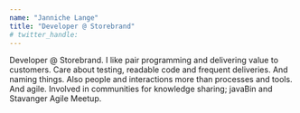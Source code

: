 ```yaml
---
name: "Janniche Lange"
title: "Developer @ Storebrand"
# twitter_handle: 
---
```

Developer @ Storebrand. I like pair programming and delivering value to customers. Care about testing, readable code and frequent deliveries. And naming things. Also people and interactions more than processes and tools. And agile.
Involved in communities for knowledge sharing; javaBin and Stavanger Agile Meetup.
